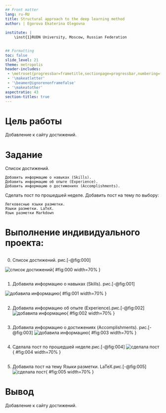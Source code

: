 ```yaml
---
## Front matter
lang: ru-RU
title: Structural approach to the deep learning method
author: | Egorova Ekaterina Olegovna
	
institute: |
	\inst{1}RUDN University, Moscow, Russian Federation
	

## Formatting
toc: false
slide_level: 21
theme: metropolis
header-includes: 
 - \metroset{progressbar=frametitle,sectionpage=progressbar,numbering=fraction}
 - '\makeatletter'
 - '\beamer@ignorenonframefalse'
 - '\makeatother'
aspectratio: 43
section-titles: true
---
```




# Цель работы

Добавление к сайту достижений.
 
# Задание

Список достижений.

    Добавить информацию о навыках (Skills).
    Добавить информацию об опыте (Experience).
    Добавить информацию о достижениях (Accomplishments).

Сделать пост по прошедшей неделе.
Добавить пост на тему по выбору:

    Легковесные языки разметки.
    Языки разметки. LaTeX.
    Язык разметки Markdown

# Выполнение индивидуального проекта:


##


0. Список достижений. рис.[-@fig:000]

![список достижений ](screenproject/img6.png){ #fig:000 width=70% }

##
1.  Добавила информацию о навыках (Skills).  рис.[-@fig:001]

![добавила информацию ](screenproject/img5.png){ #fig:001 width=70% } 



##
2. Добавила информацию об опыте (Experience).рис.[-@fig:002]
![добавила информацию ](screenproject/img2.png){ #fig:002 width=70% } 



##
3.  Добавила информацию о достижениях (Accomplishments). рис.[-@fig:003]
![добавила информацию ](screenproject/img3.png){ #fig:003 width=70% } 



##
4. Сделала пост по прошедшей неделе.рис.[-@fig:004]
![сделала пост ](screenproject/img7.png){ #fig:004 width=70% } 




##
5. Добавила пост на тему Языки разметки. LaTeX.рис.[-@fig:005]
![сделала пост ](screenproject/img4.png){ #fig:005 width=70% } 
##



# Вывод
Добавление к сайту достижений.
